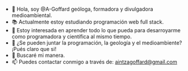 - 👋 Hola, soy @A-Goffard geóloga, formadora y divulgadora medioambiental.
- 📚​ Actualmente estoy estudiando programación web full stack.
- 👀 Estoy interesada en aprender todo lo que pueda para desarroyarme como programadora y científica al mismo tiempo.
- 🌱 ¿Se pueden juntar la programación, la geología y el medioambiente? ¡Pués claro que si!
- 💞️ Buscaré mi manera.
- 📫 Puedes contactar conmigo a través de: aintzagoffard@gmail.com


<!---
A-Goffard/A-Goffard is a ✨ special ✨ repository because its `README.md` (this file) appears on your GitHub profile.
You can click the Preview link to take a look at your changes.
--->
